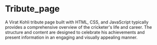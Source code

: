 # Tribute_page
A Virat Kohli tribute page built with HTML, CSS, and JavaScript typically provides a comprehensive overview of the cricketer's life and career. The structure and content are designed to celebrate his achievements and present information in an engaging and visually appealing manner.
